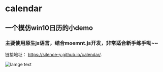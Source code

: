 # calendar
## 一个模仿win10日历的小demo
### 主要使用原生js语言，结合moemnt.js开发，非常适合新手练手呦~~
链接地址： https://silence-y.github.io/calendar/.

![Iamge text](https://github.com/Silence-Y/img-storage/blob/master/calendar.png)
